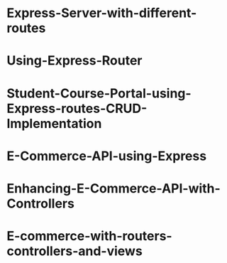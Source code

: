 # Express-Server-with-different-routes
# Using-Express-Router
# Student-Course-Portal-using-Express-routes-CRUD-Implementation
# E-Commerce-API-using-Express
# Enhancing-E-Commerce-API-with-Controllers
# E-commerce-with-routers-controllers-and-views
